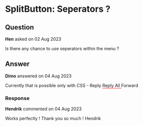 # SplitButton: Seperators ?

## Question

**Hen** asked on 02 Aug 2023

Is there any chance to use seperators within the menu ?

## Answer

**Dimo** answered on 04 Aug 2023

Currently that is possible only with CSS - <TelerikSplitButton> <SplitButtonContent> Reply </SplitButtonContent> <SplitButtonItems> <SplitButtonItem Class="separator-after"> Reply All </SplitButtonItem> <SplitButtonItem> Forward </SplitButtonItem> </SplitButtonItems> </TelerikSplitButton> <style>.separator-after { border-bottom: 1px solid red; padding-bottom: . 2em; margin-bottom: . 2em;
} </style>

### Response

**Hendrik** commented on 04 Aug 2023

Works perfectly ! Thank you so much ! Hendrik
